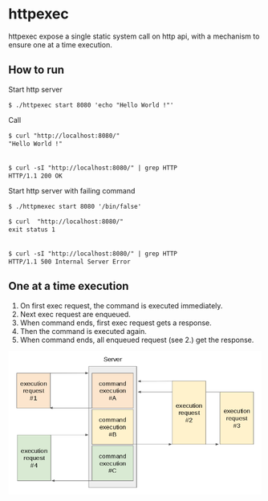 # httpexec

httpexec expose a single static system call on http api, with a mechanism to ensure one at a time execution.


## How to run

Start http server

```
$ ./httpexec start 8080 'echo "Hello World !"'
``` 

Call

```
$ curl "http://localhost:8080/"
"Hello World !"


$ curl -sI "http://localhost:8080/" | grep HTTP
HTTP/1.1 200 OK
```


Start http server with failing command

```
$ ./httpmexec start 8080 '/bin/false'
``` 


```
$ curl  "http://localhost:8080/" 
exit status 1


$ curl -sI "http://localhost:8080/" | grep HTTP
HTTP/1.1 500 Internal Server Error

```


## One at a time execution

1. On first exec request, the command is executed immediately.
2. Next exec request are enqueued.
3. When command ends, first exec request gets a response.
4. Then the command is executed again.
5. When command ends, all enqueued request (see 2.) get the response.

![alt text](docs/one-at-a-time.png)